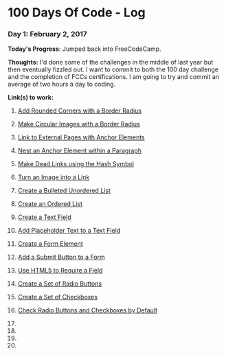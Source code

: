 # 100 Days Of Code - Log

### Day 1: February 2, 2017

**Today's Progress**: Jumped back into FreeCodeCamp. 

**Thoughts:** I'd done some of the challenges in the middle of last year but then eventually fizzled out. I want to commit to both the 100 day challenge and the completion of FCCs certifications.  I am going to try and commit an average of two hours a day to coding.

**Link(s) to work:**

1. [Add Rounded Corners with a Border Radius](https://www.freecodecamp.com/challenges/add-rounded-corners-with-a-border-radius)

2. [Make Circular Images with a Border Radius](https://www.freecodecamp.com/challenges/make-circular-images-with-a-border-radius)

3. [Link to External Pages with Anchor Elements](https://www.freecodecamp.com/challenges/link-to-external-pages-with-anchor-elements)

4. [Nest an Anchor Element within a Paragraph](https://www.freecodecamp.com/challenges/nest-an-anchor-element-within-a-paragraph)

5. [Make Dead Links using the Hash Symbol](https://www.freecodecamp.com/challenges/make-dead-links-using-the-hash-symbol)

6. [Turn an Image into a Link](https://www.freecodecamp.com/challenges/turn-an-image-into-a-link)

7. [Create a Bulleted Unordered List](https://www.freecodecamp.com/challenges/create-a-bulleted-unordered-list)

8. [Create an Ordered List](https://www.freecodecamp.com/challenges/create-an-ordered-list)

9. [Create a Text Field](https://www.freecodecamp.com/challenges/create-a-text-field)

10. [Add Placeholder Text to a Text Field](https://www.freecodecamp.com/challenges/add-placeholder-text-to-a-text-field)

11. [Create a Form Element](https://www.freecodecamp.com/challenges/create-a-form-element)

12. [Add a Submit Button to a Form](https://www.freecodecamp.com/challenges/add-a-submit-button-to-a-form)

13. [Use HTML5 to Require a Field](https://www.freecodecamp.com/challenges/use-html5-to-require-a-field)

14. [Create a Set of Radio Buttons](https://www.freecodecamp.com/challenges/create-a-set-of-radio-buttons)

15. [Create a Set of Checkboxes](https://www.freecodecamp.com/challenges/create-a-set-of-checkboxes)

16. [Check Radio Buttons and Checkboxes by Default](https://www.freecodecamp.com/challenges/check-radio-buttons-and-checkboxes-by-default)

17.
18.
19.
20.
